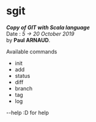 # sgit

***Copy of GIT with Scala language***  
Date : _5 -> 20 October 2019_  
by **Paul ARNAUD**.

Available commands 

* init
* add
* status
* diff
* branch
* tag
* log

--help :D for help
